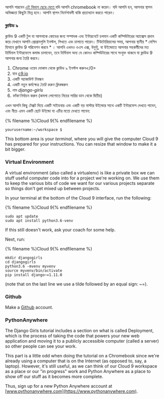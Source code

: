 আপনি পারবেন [ এই বিভাগ ছেরে যেতে ](http://tutorial.djangogirls.org/en/installation/#install-python) যদি আপনি chromebook না করেন। যদি আপনি হন, আপনার স্থাপন অভিজ্ঞতা কিছুটা ভিন্ন হবে। আপনি স্থাপন নির্দেশাবলী বাকি প্রত্যাখ্যান করতে পারেন।

### ক্লাউড ৯

ক্লাউড 9 একটি টুল যা আপনাকে কোডের জন্য সম্পাদক এবং ইন্টারনেটে চলমান একটি কম্পিউটারের অ্যাক্সেস প্রদান করে যেখানে আপনি প্রোগ্রামগুলি ইনস্টল, লিখতে এবং চালাতে পারেন। টিউটোরিয়ালের সময়, আপনার স্থানীয় * মেশিন হিসাবে ক্লাউড 9 পরিবেশন করবে * । আপনি এখনও ওএস এক্স, উবুন্টু, বা উইন্ডোতে আপনার সহকর্মীদের মত টার্মিনাল ইন্টারফেসে কমান্ড চালাবেন, তবে টার্মিনাল অন্য যে কোনও কম্পিউটারের সাথে সংযুক্ত থাকবে যা ক্লাউড 9 আপনার জন্য তৈরি করবে।

1. </a>Chrome ওয়েব দোকান থেকে ক্লাউড ৯ ইনস্টল করুন</0>
2. যান [c9.io](https://c9.io)
3. একটি অ্যাকাউন্ট নিবন্ধন
4. একটি নতুন কর্মক্ষেত্র *তৈরি করুন ক্লিক*করুন
5. নাম *django-girls*
6. *ফাঁকা* নির্বাচন করুন (কমলা লোগোতে নিচের সারির ডান থেকে দ্বিতীয়)

এখন আপনি কিছু টেক্সট দিয়ে একটি সাইডবার এবং একটি বড় মাস্টার উইন্ডোর সাথে একটি ইন্টারফেস দেখতে পাবেন, এবং নীচে এমন একটি ছোট উইন্ডো যা এটির মতো দেখতে পাবেন:

{% filename %}Cloud 9{% endfilename %}

    yourusername:~/workspace $
    

This bottom area is your *terminal*, where you will give the computer Cloud 9 has prepared for your instructions. You can resize that window to make it a bit bigger.

### Virtual Environment

A virtual environment (also called a virtualenv) is like a private box we can stuff useful computer code into for a project we're working on. We use them to keep the various bits of code we want for our various projects separate so things don't get mixed up between projects.

In your terminal at the bottom of the Cloud 9 interface, run the following:

{% filename %}Cloud 9{% endfilename %}

    sudo apt update
    sudo apt install python3.6-venv
    

If this still doesn't work, ask your coach for some help.

Next, run:

{% filename %}Cloud 9{% endfilename %}

    mkdir djangogirls
    cd djangogirls
    python3.6 -mvenv myvenv
    source myvenv/bin/activate
    pip install django~=1.11.0
    

(note that on the last line we use a tilde followed by an equal sign: ~=).

### Github

Make a [Github](https://github.com) account.

### PythonAnywhere

The Django Girls tutorial includes a section on what is called Deployment, which is the process of taking the code that powers your new web application and moving it to a publicly accessible computer (called a server) so other people can see your work.

This part is a little odd when doing the tutorial on a Chromebook since we're already using a computer that is on the Internet (as opposed to, say, a laptop). However, it's still useful, as we can think of our Cloud 9 workspace as a place or our "in progress" work and Python Anywhere as a place to show off our stuff as it becomes more complete.

Thus, sign up for a new Python Anywhere account at [www.pythonanywhere.com](https://www.pythonanywhere.com).